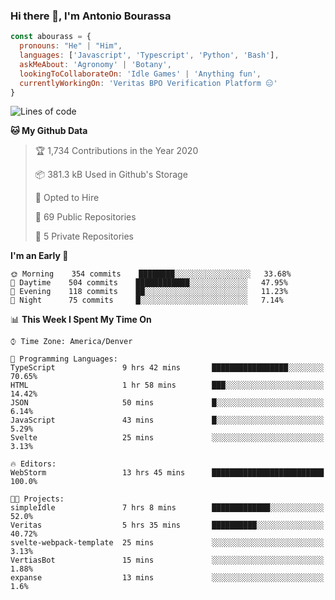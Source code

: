 ### Hi there 👋, I'm Antonio Bourassa

```javascript
const abourass = {
  pronouns: "He" | "Him",
  languages: ['Javascript', 'Typescript', 'Python', 'Bash'],
  askMeAbout: 'Agronomy' | 'Botany',
  lookingToCollaborateOn: 'Idle Games' | 'Anything fun',
  currentlyWorkingOn: 'Veritas BPO Verification Platform 😑'
}
```

<!--START_SECTION:waka-->
![Lines of code](https://img.shields.io/badge/From%20Hello%20World%20I%27ve%20Written-10.1%20million%20lines%20of%20code-blue)

**🐱 My Github Data** 

> 🏆 1,734 Contributions in the Year 2020
 > 
> 📦 381.3 kB Used in Github's Storage 
 > 
> 💼 Opted to Hire
 > 
> 📜 69 Public Repositories
 > 
> 🔑 5 Private Repositories 

**I'm an Early 🐤** 

```text
🌞 Morning    354 commits    ████████░░░░░░░░░░░░░░░░░   33.68% 
🌆 Daytime    504 commits    ████████████░░░░░░░░░░░░░   47.95% 
🌃 Evening    118 commits    ██░░░░░░░░░░░░░░░░░░░░░░░   11.23% 
🌙 Night      75 commits     █░░░░░░░░░░░░░░░░░░░░░░░░   7.14%

```


📊 **This Week I Spent My Time On** 

```text
⌚︎ Time Zone: America/Denver

💬 Programming Languages: 
TypeScript               9 hrs 42 mins       █████████████████░░░░░░░░   70.65% 
HTML                     1 hr 58 mins        ███░░░░░░░░░░░░░░░░░░░░░░   14.42% 
JSON                     50 mins             █░░░░░░░░░░░░░░░░░░░░░░░░   6.14% 
JavaScript               43 mins             █░░░░░░░░░░░░░░░░░░░░░░░░   5.29% 
Svelte                   25 mins             ░░░░░░░░░░░░░░░░░░░░░░░░░   3.13%

🔥 Editors: 
WebStorm                 13 hrs 45 mins      █████████████████████████   100.0%

🐱‍💻 Projects: 
simpleIdle               7 hrs 8 mins        █████████████░░░░░░░░░░░░   52.0% 
Veritas                  5 hrs 35 mins       ██████████░░░░░░░░░░░░░░░   40.72% 
svelte-webpack-template  25 mins             ░░░░░░░░░░░░░░░░░░░░░░░░░   3.13% 
VertiasBot               15 mins             ░░░░░░░░░░░░░░░░░░░░░░░░░   1.88% 
expanse                  13 mins             ░░░░░░░░░░░░░░░░░░░░░░░░░   1.6%

```


<!--END_SECTION:waka-->

<!--
**Abourass/Abourass** is a ✨ _special_ ✨ repository because its `README.md` (this file) appears on your GitHub profile.

Here are some ideas to get you started:

- 🔭 I’m currently working on ...
- 🌱 I’m currently learning ...
- 👯 I’m looking to collaborate on ...
- 🤔 I’m looking for help with ...
- 💬 Ask me about ...
- 📫 How to reach me: ...
- 😄 Pronouns: ...
- ⚡ Fun fact: ...
-->
